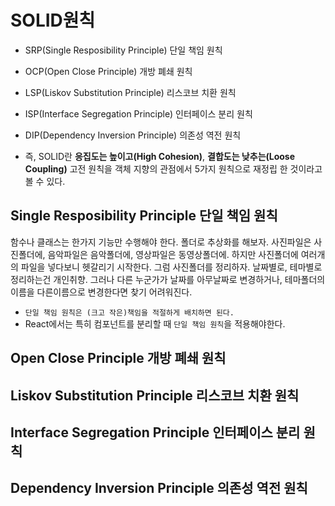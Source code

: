 # SOLID원칙
- SRP(Single Resposibility Principle) 단일 책임 원칙 
- OCP(Open Close Principle) 개방 폐쇄 원칙
- LSP(Liskov Substitution Principle) 리스코브 치환 원칙
- ISP(Interface Segregation Principle) 인터페이스 분리 원칙
- DIP(Dependency Inversion Principle) 의존성 역전 원칙

- 즉, SOLID란 **응집도는 높이고(High Cohesion)**, **결합도는 낮추는(Loose Coupling)** 고전 원칙을 객체 지향의 관점에서 5가지 원칙으로 재정립 한 것이라고 볼 수 있다.

## Single Resposibility Principle 단일 책임 원칙 
함수나 클래스는 한가지 기능만 수행해야 한다.
폴더로 추상화를 해보자.
사진파일은 사진폴더에, 음악파일은 음악폴더에, 영상파일은 동영상폴더에.
하지만 사진폴더에 여러개의 파일을 넣다보니 헷갈리기 시작한다.
그럼 사진폴더를 정리하자. 날짜별로, 테마별로 정리하는건 개인취향.
그러나 다른 누군가가 날짜를 아무날짜로 변경하거나, 테마폴더의 이름을 다른이름으로 변경한다면 찾기 어려워진다.
- `단일 책임 원칙은 (크고 작은)책임을 적절하게 배치하면 된다.`
- React에서는 특히 컴포넌트를 분리할 때 `단일 책임 원칙`을 적용해야한다.

## Open Close Principle 개방 폐쇄 원칙
## Liskov Substitution Principle 리스코브 치환 원칙
## Interface Segregation Principle 인터페이스 분리 원칙
## Dependency Inversion Principle 의존성 역전 원칙

